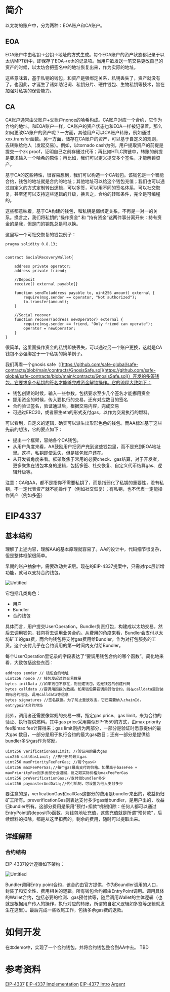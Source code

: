 
# 简介
以太坊的账户中，分为两种：EOA账户和CA账户。

## EOA

EOA账户中由私钥→公钥→地址的方式生成。每个EOA账户的资产状态都记录于以太坊MPT树中，即保存了EOA→eth的记录项。当用户欲发送一笔交易更改自己的资产的时候，以太坊会把签名中的地址恢复出来，作为实际的地址。

这些意味着，基于私钥的钱包，和资产是强绑定关系，私钥丢失了，资产就没有了。也因此，才诞生了诸如助记词、私钥分片、硬件钱包、生物私钥等技术，旨在加强对私钥的保管能力。

## CA

CA账户通常由父账户+父账户nonce的哈希构成。CA账户对应一个合约，它作为合约的地址。和EOA账户一样，CA账户的资产状态也和EOA一样被记录着。那么如何更改CA账户的资产呢？一方面，其他用户可以CA账户转账，例如通过xxx.transfer函数。另一方面，储存在CA账户的资产，可以基于自定义的规则，去转账给他人（发起交易）。例如，以tornado cash为例，用户提取资产的前提是提交一个zk proof，证明自己之前存储过代币；再比如HTLC跨链中，转账的前提是要求输入一个哈希的原像；再比如，我们可以定义提交多个签名，才能解锁资产。

基于CA的这些特性，很容易想到，我们可以构造一个CA钱包。该钱包是一个智能合约，钱包的地址就是合约的地址；其他地址可以给这个钱包充值；我们也可以通过自定义的方式定制转出逻辑，可以多签，可以用不同的签名体系，可以社交恢复，甚至还可以支持这些逻辑的升级，换言之，合约的转账条件，完全是可编程的。

这些都意味着，基于CA构建的钱包，和私钥是弱绑定关系，不再是一对一的关系。换言之，我们将私钥的“操作资金“ 和 ”持有资金“这两件事分离开来：持有资金的是我，但是门的钥匙总是可以换。

这里写一个可社交恢复的钱包例子：

```
pragma solidity 0.8.13;


contract SocialRecoveryWallet{

    address private operator;
    address private friend;
    
    //Deposit 
    receive() external payable{}

    function sendTo(address payable to, uint256 amount) external {
        require(msg.sender == operator, "Not authorized");
        to.transfer(amount);
    } 

    //Social recover
    function recover(address newOperator) external {
        require(msg.sender == friend, "Only friend can operate");
        operator = newOperator;
    }
}
```

很简单，这里面操作资金的私钥即使丢失，可以通过另一个账户更换，这就是CA钱包不必强绑定于一个私钥的简单例子。

我们再看一个gnosis safe（[https://github.com/safe-global/safe-contracts/blob/main/contracts/GnosisSafe.sol](https://github.com/safe-global/safe-contracts/blob/main/contracts/GnosisSafe.sol)）开发的多签钱包，它要求多个私钥的签名才能够完成资金解锁操作。它的流程大致如下：

- 钱包创建的时候，输入一些参数，包括要求至少几个签名才能挪用资金
- 挪用资金的时候，传入要执行的交易，还有对应数目的签名
- 合约验证签名，验证通过后，根据交易内容，完成交易
- 可通过ERC20，或者原生eth的形式支付gas，以作为交易执行的燃料。

可以看到，自定义的逻辑，确实可以派生出形形色色的钱包。而AA标准基于这些先前的想法，它的要点如下：

- 提出一个框架，容纳各个CA钱包。
- 从用户角度来看，AA鼓励用户把资产充到这些钱包里，而不是充到EOA地址里。这样，私钥即使丢失，但是钱包账户还在。
- 从开发者角度来看。框架聚焦于常用的必要check、gas结算，对于开发者，更多聚焦在钱包本身的逻辑，包括多签、社交恢复、自定义代币结算gas、逻辑升级等。


注意：CA和AA，都不是指你不需要私钥了，而是指弱化了私钥的重要性，没有私钥，不一定代表资产就不能操作了（例如社交恢复）；有私钥，也不代表一定能操作资产（例如多签）

# EIP4337
    
## 基本结构
    
理解了上述内容，理解AA的基本原理就容易了。AA的设计中，代码细节很复杂，但是整体框架很简单。
    
早期的账户抽象中，需要改动共识层。现在的EIP-4337提案中，只需对rpc层新增功能，就可以支持合约钱包。
    
![Untitled](https://eips.ethereum.org/assets/eip-4337/image1.png)
    
它包括几类角色：
- 用户
- Bundler
- 合约钱包
    
具体而言，用户提交UserOperation，Bundler负责打包，构建成以太坊交易，然后去调用钱包，钱包将去调用业务合约。从费用的角度来看，Bundler会支付以太坊矿工的gas费，而合约钱包将支付gas费用给Bundler，作为对打包服务的工资。这个支付几乎在合约调用的第一时间内支付给Bundler。
    
每个UserOperation里记录的字段表达了“要调用钱包合约的哪个函数”。简化地来看，大致包括这些东西：


```
address sender // 钱包合约地址
uint256 nonce // 钱包发起过的交易数量
bytes initData //如果钱包不存在，则创建钱包，这是钱包的创建代码
bytes calldata //要调用函数的数据。如果钱包需要调用其他合约，则在calldata里封装目标合约地址、调用calldata等信息
bytes signatures //签名数据。为了防止重放攻击，它还需要纳入chainId，entrypoint合约地址
```

此外，调用者还需要像常规的交易一样，指定gas price、gas limit，来为合约的验证、执行提供燃料。其中gas price采用类似EIP-1559的方式，由max priority fee和max fee计算得来；gas limit则拆为两部分，一部分是验证时愿意提供的最大gas 数目，一部分是用于执行合约的最大gas数目；还有一部分是提供给bundler多少gas作为奖励。

```
uint256 verificationGasLimit; //验证用的最大gas
uin256 callGasLimit; //执行用的最大gas
uint256 maxPriorityFeePerGas; //每个gas中
uint256 maxFeePerGas;//每个gas最高支付的价格。如果高于baseFee + maxPriorityFee则多出部分会退回，反之取实际价格为maxFeePerGas
uint256 preVerificationGas;//支付给bundler多少
uint256 paymasterAndData;//代付机制，可设置为他人支付多少
```

要注意的是，verficationGas和callGas这部分的费用是bundler来出的，收益仍归矿工所有。preverificationGas则表达支付多少gas给bundler，是用户出的，收益归bundler所有。这部分费用是采用”预付+扣款“机制扣除：任何人都可以通过EntryPoint的depositTo函数，为钱包地址充值，这些充值就是所谓“预付款”，后续燃料的扣除，都是从这里扣费的。剩余的费用，随时可以提取出来。

## 详细解释

### 合约结构
    
EIP-4337设计遵循如下架构：
    
![Untitled](https://miro.medium.com/max/1122/0*iZUtwChqWHYclWd-.png)
    
Bundler调用Entry point合约，该合约由官方提供，作为Boundler调用的人口，封装了和安全性、费用相关的逻辑。所有钱包合约都由EntryPoint调用。调用具体的Wallet合约，包括必要的检测、gas预付款等，随后调用Wallet的主体逻辑（也就是根据用户传入的操作，执行对应的转账，所谓的自定义逻辑如多签等逻辑就发生在这里）。最后完成一些收尾工作，包括多余gas费的退款。
    

# 如何开发
在本demo中，实现了一个合约钱包，并将合约钱包整合到AA中去。
TBD


# 参考资料


[EIP-4337](https://eips.ethereum.org/EIPS/eip-4337)
[EIP-4337 Implementation](https://github.com/eth-infinitism/account-abstraction)
[EIP-4377 Intro](https://medium.com/infinitism/erc-4337-account-abstraction-without-ethereum-protocol-changes-d75c9d94dc4a)
[Argent](https://github.com/argentlabs/argent-contracts)

